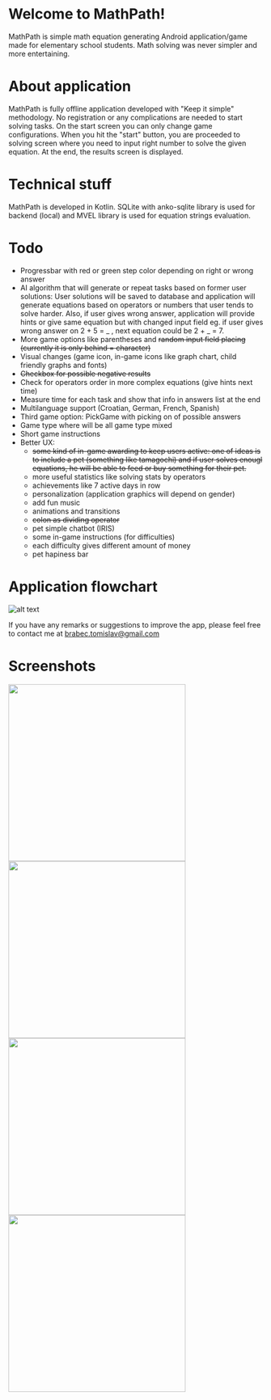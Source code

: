 # Welcome to MathPath!

MathPath is simple math equation generating Android application/game made for elementary school students. Math solving was never simpler and more entertaining.


# About application

MathPath is fully offline application developed with "Keep it simple" methodology. No registration or any complications are needed to start solving tasks. On the start screen you can only change game configurations. When you hit the "start" button, you are proceeded to solving screen where you need to input right number to solve the given equation. At the end, the results screen is displayed.

# Technical stuff

MathPath is developed in Kotlin. SQLite with anko-sqlite library is used for backend (local) and MVEL library is used for equation strings evaluation.

# Todo

* Progressbar with red or green step color depending on right or wrong answer
* AI algorithm that will generate or repeat tasks based on former user solutions:
	User solutions will be saved to database and application will generate equations based on operators or numbers that user 	tends to solve harder.
	Also, if user gives wrong answer, application will provide hints or give same equation but with changed input field eg. if user gives wrong answer on 2 + 5 = _ , next equation could be 2 + _ = 7.
* More game options like parentheses and ~~random input field placing (currently it is only behind = character)~~
* Visual changes (game icon, in-game icons like graph chart, child friendly graphs and fonts)
* ~~Checkbox for possible negative results~~
* Check for operators order in more complex equations (give hints next time)
* Measure time for each task and show that info in answers list at the end
* Multilanguage support (Croatian, German, French, Spanish)
* Third game option: PickGame with picking on of possible answers
* Game type where will be all game type mixed
* Short game instructions
* Better UX:
	* ~~some kind of in-game awarding to keep users active:
		one of ideas is to include a pet (something like tamagochi) and if user solves enougl equations, he will be able 		to feed or buy something for their pet.~~
	* more useful statistics like solving stats by operators
	* achievements like 7 active days in row
	* personalization (application graphics will depend on gender)
	* add fun music
	* animations and transitions
	* ~~colon as dividing operator~~
	* pet simple chatbot (IRIS)
	* some in-game instructions (for difficulties)
	* each difficulty gives different amount of money
	* pet hapiness bar

# Application flowchart

![alt text](https://image.ibb.co/gjWy9c/Selection_068.png)

If you have any remarks or suggestions to improve the app, please feel free to contact me at brabec.tomislav@gmail.com

# Screenshots
<img src="https://github.com/cromat/MathPath/blob/master/screenshots/Screenshot1.png" width="350">
<img src="https://github.com/cromat/MathPath/blob/master/screenshots/Screenshot2.png" width="350">
<img src="https://github.com/cromat/MathPath/blob/master/screenshots/Screenshot3.png" width="350">
<img src="https://github.com/cromat/MathPath/blob/master/screenshots/Screenshot4.png" width="350">
